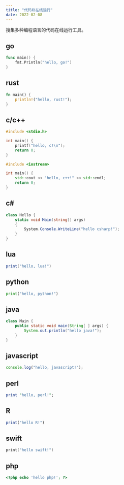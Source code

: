 ```yaml
---
title: "代码块在线运行"
date: 2022-02-08
---
```


搜集多种编程语言的代码在线运行工具。

go
--

```go {code="+xw"}
func main() {
	fmt.Println("hello, go!")
}
```

rust
----


```rust {code="+xw"}
fn main() {
	println!("hello, rust!");
}
```

c/c++
-----

```c {code="$+xw"}
#include <stdio.h>

int main() {
	printf("hello, c!\n");
	return 0;
}
```

```cpp {code="$+xw"}
#include <iostream>

int main() {
	std::cout << "hello, c++!" << std::endl;
	return 0;
}
```

c#
--

```csharp {code="+xw"}
class Hello {
	static void Main(string[] args)
	{
		System.Console.WriteLine("hello csharp!");
	}
}
```

lua
---

```lua {code="+xw"}
print("hello, lua!")
```

python
------

```python {code="+xw"}
print("hello, python!")
```

java
----

```java {code="+xw"}
class Main {
    public static void main(String[ ] args) {
        System.out.println("hello java!");
    }
}
```

javascript
----------

```js {code="+xw"}
console.log("hello, javascript!");
```

perl
----

```perl {code="+xw"}
print "hello, perl!";
```

R
-

```r {code="+xw"}
print("hello R!")
```

swift
-----

```swift {code="+xw"}
print("hello swift!")
```

php
---

```php {code="+xw"}
<?php echo 'hello php!'; ?>
```

